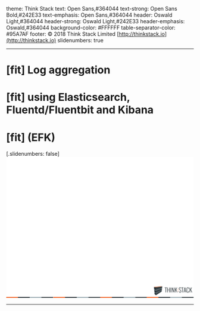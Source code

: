 theme: Think Stack
text: Open Sans,#364044
text-strong: Open Sans Bold,#242E33
text-emphasis: Open Sans,#364044
header: Oswald Light,#364044
header-strong: Oswald Light,#242E33
header-emphasis: Oswald,#364044
background-color: #FFFFFF
table-separator-color: #95A7AF
footer: © 2018 Think Stack Limited [http://thinkstack.io](http://thinkstack.io)
slidenumbers: true

---

# [fit] Log aggregation
# [fit] using Elasticsearch, Fluentd/Fluentbit and Kibana
# [fit] (EFK) 

[.slidenumbers: false]
![original](assets/background.png)

---
